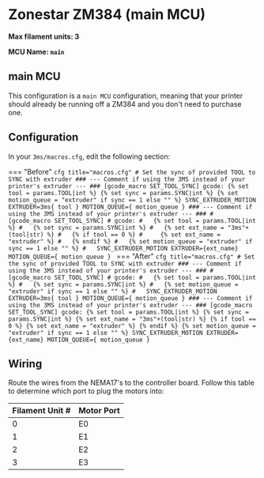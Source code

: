 # Zonestar ZM384 (main MCU)

**Max filament units: 3**

**MCU Name: `main`**

## main MCU

This configuration is a `main MCU` configuration, meaning that your printer should already be running off a ZM384 and you don't need to purchase one.

## Configuration

In your `3ms/macros.cfg`, edit the following section:

=== "Before"
    ```cfg title="macros.cfg"
    # Set the sync of provided TOOL to SYNC with extruder
    ### --- Comment if using the 3MS instead of your printer's extruder --- ###
    [gcode_macro SET_TOOL_SYNC]
    gcode:
        {% set tool = params.TOOL|int %}
        {% set sync = params.SYNC|int %}
        {% set motion_queue = "extruder" if sync == 1 else "" %}
        SYNC_EXTRUDER_MOTION EXTRUDER=3ms{ tool } MOTION_QUEUE={ motion_queue }
    ### --- Comment if using the 3MS instead of your printer's extruder --- ###
    # [gcode_macro SET_TOOL_SYNC]
    # gcode:
    #   {% set tool = params.TOOL|int %}
    #   {% set sync = params.SYNC|int %}
    #   {% set ext_name = "3ms"+(tool|str) %}
    #   {% if tool == 0 %}
    #     {% set ext_name = "extruder" %}
    #   {% endif %}
    #   {% set motion_queue = "extruder" if sync == 1 else "" %}
    #   SYNC_EXTRUDER_MOTION EXTRUDER={ext_name} MOTION_QUEUE={ motion_queue }
    ```
=== "After"
    ```cfg title="macros.cfg"
    # Set the sync of provided TOOL to SYNC with extruder
    ### --- Comment if using the 3MS instead of your printer's extruder --- ###
    # [gcode_macro SET_TOOL_SYNC]
    # gcode:
    #   {% set tool = params.TOOL|int %}
    #   {% set sync = params.SYNC|int %}
    #   {% set motion_queue = "extruder" if sync == 1 else "" %}
    #   SYNC_EXTRUDER_MOTION EXTRUDER=3ms{ tool } MOTION_QUEUE={ motion_queue }
    ### --- Comment if using the 3MS instead of your printer's extruder --- ###
    [gcode_macro SET_TOOL_SYNC]
    gcode:
      {% set tool = params.TOOL|int %}
      {% set sync = params.SYNC|int %}
      {% set ext_name = "3ms"+(tool|str) %}
      {% if tool == 0 %}
        {% set ext_name = "extruder" %}
      {% endif %}
      {% set motion_queue = "extruder" if sync == 1 else "" %}
      SYNC_EXTRUDER_MOTION EXTRUDER={ext_name} MOTION_QUEUE={ motion_queue }
    ```

## Wiring

Route the wires from the NEMA17's to the controller board. Follow this table to determine which port to plug the motors into:

| Filament Unit # | Motor Port |
| - | - 
| 0 | E0 |
| 1 | E1 |
| 2 | E2 |
| 3 | E3 |
